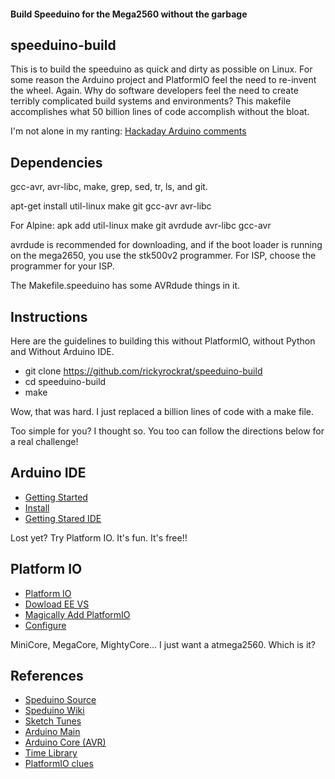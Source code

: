 #### Build Speeduino for the Mega2560 without the garbage

## speeduino-build
This is to build the speeduino as quick and dirty as possible on Linux. 
For some reason the Arduino project and PlatformIO feel the need to re-invent the wheel. Again.
Why do software developers feel the need to create terribly complicated build systems and environments?
This makefile accomplishes what 50 billion lines of code accomplish without the bloat.

I'm not alone in my ranting:
[Hackaday Arduino comments](https://hackaday.com/2015/07/28/embed-with-elliot-there-is-no-arduino-language)

## Dependencies
gcc-avr, avr-libc, make, grep, sed, tr, ls, and git.

apt-get install util-linux make git gcc-avr avr-libc

For Alpine: apk add util-linux make git avrdude avr-libc gcc-avr

avrdude is recommended for downloading, and if the boot loader is running on the mega2650, 
you use the stk500v2 programmer. For ISP, choose the programmer for your ISP.

The Makefile.speeduino has some AVRdude things in it.

## Instructions
Here are the guidelines to building this without PlatformIO, without Python and Without Arduino IDE.

  * git clone https://github.com/rickyrockrat/speeduino-build
  * cd speeduino-build
  * make

Wow, that was hard. I just replaced a billion lines of code with a make file.

Too simple for you? I thought so. You too can follow the directions below for a real challenge!


## Arduino IDE
 * [Getting Started](https://www.arduino.cc/en/Guide)
 * [Install](http://docs.arduino.cc/software/ide-v1/tutorials/Linux)
 * [Getting Stared IDE](https://create.arduino.cc/projecthub/Arduino_Genuino/getting-started-with-arduino-web-editor-on-various-platforms-4b3e4a)

Lost yet? Try Platform IO. It's fun. It's free!!

## Platform IO
 * [Platform IO](https://platformio.org/platformio-ide) 
 * [Dowload EE VS](https://code.visualstudio.com)
 * [Magically Add PlatformIO](https://platformio.org/install/ide?install=vscode)
 * [Configure](https://docs.platformio.org/en/latest/frameworks/arduino.html)

MiniCore, MegaCore, MightyCore... I just want a atmega2560. Which is it?


## References
* [Speduino Source](https://github.com/noisymime/speeduino)
* [Speduino Wiki](https://wiki.speeduino.com)
* [Sketch Tunes](https://arduino.github.io/arduino-cli/0.21/sketch-build-process)
* [Arduino Main](https://github.com/arduino)
* [Arduino Core (AVR)](https://github.com/arduino/ArduinoCore-avr)
* [Time Library](https://github.com/PaulStoffregen/Time)
* [PlatformIO clues](https://github.com/platformio/platform-atmelavr/blob/develop/platform.json) 

